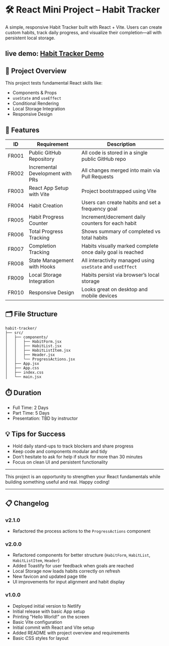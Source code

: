 
# 🛠️ React Mini Project – Habit Tracker

A simple, responsive Habit Tracker built with React + Vite. Users can create custom habits, track daily progress, and visualize their completion—all with persistent local storage.

## live demo: [Habit Tracker Demo](https://wbshabitracker.netlify.app/)

## 🚀 Project Overview

This project tests fundamental React skills like:

- Components & Props
- `useState` and `useEffect`
- Conditional Rendering
- Local Storage Integration
- Responsive Design

## 📌 Features

| ID     | Requirement                     | Description                                                                 |
|--------|----------------------------------|-----------------------------------------------------------------------------|
| FR001  | Public GitHub Repository         | All code is stored in a single public GitHub repo                           |
| FR002  | Incremental Development with PRs | All changes merged into main via Pull Requests                             |
| FR003  | React App Setup with Vite        | Project bootstrapped using Vite                                             |
| FR004  | Habit Creation                   | Users can create habits and set a frequency goal                            |
| FR005  | Habit Progress Counter           | Increment/decrement daily counters for each habit                           |
| FR006  | Total Progress Tracking          | Shows summary of completed vs total habits                                  |
| FR007  | Completion Tracking              | Habits visually marked complete once daily goal is reached                  |
| FR008  | State Management with Hooks      | All interactivity managed using `useState` and `useEffect`                  |
| FR009  | Local Storage Integration        | Habits persist via browser’s local storage                                  |
| FR010  | Responsive Design                | Looks great on desktop and mobile devices                                   |

## 🗂 File Structure

```
habit-tracker/
├── src/
│   ├── components/
│   │   ├── HabitForm.jsx
│   │   ├── HabitList.jsx
│   │   ├── HabitListItem.jsx
│   │   ├── Header.jsx
│   │   └── ProgressActions.jsx
│   ├── App.jsx
│   ├── App.css
│   ├── index.css
│   └── main.jsx
```

## ⏱️ Duration

- Full Time: 2 Days  
- Part Time: 5 Days  
- Presentation: TBD by instructor

## 💡 Tips for Success

- Hold daily stand-ups to track blockers and share progress
- Keep code and components modular and tidy
- Don’t hesitate to ask for help if stuck for more than 30 minutes
- Focus on clean UI and persistent functionality

---
This project is an opportunity to strengthen your React fundamentals while building something useful and real. Happy coding!

---

## 📋 Changelog

### v2.1.0

- Refactored the process actions to the `ProgressActions` component

### v2.0.0

- Refactored components for better structure (`HabitForm`, `HabitList`, `HabitListItem`, `Header`)
- Added Toastify for user feedback when goals are reached
- Local Storage now loads habits correctly on refresh
- New favicon and updated page title
- UI improvements for input alignment and habit display

### v1.0.0

- Deployed initial version to Netlify
- Initial release with basic App setup
- Printing "Hello World!" on the screen
- Basic Vite configuration
- Initial commit with React and Vite setup
- Added README with project overview and requirements
- Basic CSS styles for layout